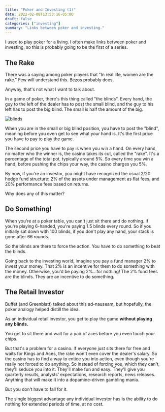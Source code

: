 ```yaml
---
title: "Poker and Investing (1)"
date: 2022-02-08T13:53:16-05:00
draft: false
categories: ["investing"]
summary: "Links between poker and investing."
---
```


I used to play poker for a living. I often make links between poker and investing, so this is probably going to be the first of a series.

## The Rake

There was a saying among poker players that "In real life, women are the rake." Few will understand this. Bezos probably does.

Anyway, that's not what I want to talk about.

In a game of poker, there's this thing called "the blinds". Every hand, the guy to the left of the dealer has to post the small blind, and the guy to his left has to post the big blind. The small is half the amount of the big.

![blinds](/images/blinds.png)

When you are in the small or big blind position, you have to post the "blind", meaning before you even get to see what your hand is. It's the first price you have to pay to play the game.

The second price you have to pay is when you win a hand. On every hand, no matter who the winner is, the casino takes its cut, called the "rake". It's a percentage of the total pot, typically around 5%. So every time you win a hand, before pushing the chips your way, the casino charges you 5%.

By now, if you're an investor, you might have recognized the usual 2/20 hedge fund structure: 2% of the assets under management as flat fees, and 20% performance fees based on returns.

Why does any of this matter?

## Do Something!

When you're at a poker table, you can't just sit there and do nothing. If you're playing 6-handed, you're paying 1.5 blinds every round. So if you initially sat down with 100 blinds, if you don't play any hand, your stack is gone after 66 rounds.

So the blinds are there to force the action. You have to do something to beat the blinds.

Going back to the investing world, imagine you pay a fund manager 2% to invest your money. That 2% is an incentive for them to do something with the money. Otherwise, you'd be paying 2%...for nothing! The 2% fund fees are the blinds. They are an incentive to do something.

## The Retail Investor

Buffet (and Greenblatt) talked about this ad-nauseam, but hopefully, the poker analogy helped distill the idea. 

As an individual retail investor, you get to play the game **without playing any blinds.**

You get to sit there and wait for a pair of aces before you even touch your chips.

But that's a problem for a casino. If everyone just sits there for free and waits for Kings and Aces, the rake won't even cover the dealer's salary. So the casino has to find a way to entice you into action, even though you're really not forced to do anything. So instead of forcing you, which they can't, they'll seduce you into it. They'll make fun and easy. They'll give you quarterly results, analysts' expectations, research reports, news releases. Anything that will make it into a dopamine-driven gambling mania.

But you don't have to fall for it.

The single biggest advantage any individual investor has is the ability to do nothing for extended periods of time, at no cost.




